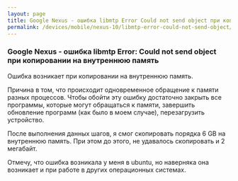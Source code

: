 ```yaml
---
layout: page
title: Google Nexus - ошибка libmtp Error Could not send object при копировании на внутреннюю память
permalink: /devices/mobile/nexus-10/libmtp-error-could-not-send-object/
---
```


### Google Nexus - ошибка libmtp Error: Could not send object при копировании на внутреннюю память


Ошибка возникает при копировании на внутреннюю память.

Причина в том, что происходит одновременное обращение к памяти разных процессов.
Чтобы обойти эту ошибку достаточно закрыть все программы, которые могут обращаться к памяти, завершить обновление программ (как было в моем случае), перезагрузить устройство.

После выполнения данных шагов, я смог скопировать порядка 6 GB на внутреннюю память. При этом до этого, не удавалось скопировать и 2 мегабайт.

Отмечу, что ошибка возникала у меня в ubuntu, но наверняка она возникает и при работе в других операционных системах.
